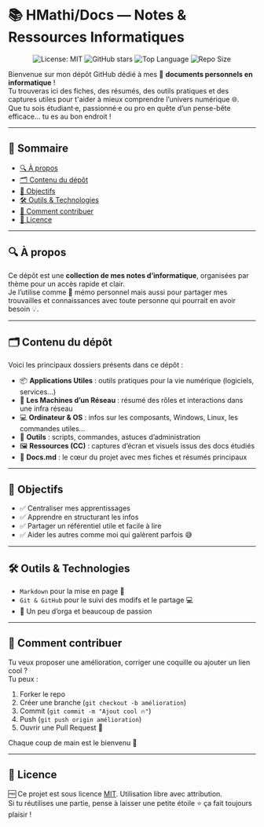 # 📚 HMathi/Docs — Notes & Ressources Informatiques
<p align="center">
  <img src="https://img.shields.io/badge/License-MIT-blue.svg" alt="License: MIT" />
  <img src="https://img.shields.io/github/stars/HMathi/Docs?style=social" alt="GitHub stars" />
  <img src="https://img.shields.io/github/languages/top/HMathi/Docs" alt="Top Language" />
  <img src="https://img.shields.io/github/repo-size/HMathi/Docs" alt="Repo Size" />
</p>

Bienvenue sur mon dépôt GitHub dédié à mes 📖 **documents personnels en informatique** !  
Tu trouveras ici des fiches, des résumés, des outils pratiques et des captures utiles pour t'aider à mieux comprendre l’univers numérique 🌐.  
Que tu sois étudiant·e, passionné·e ou pro en quête d’un pense-bête efficace… tu es au bon endroit !

---

## 🚀 Sommaire

- [🔍 À propos](#-à-propos)
- [🗂️ Contenu du dépôt](#-contenu-du-dépôt)
- [🎯 Objectifs](#-objectifs)
- [🛠️ Outils & Technologies](#-outils--technologies)
- [🤝 Comment contribuer](#-comment-contribuer)
- [📝 Licence](#-licence)

---

## 🔍 À propos

Ce dépôt est une **collection de mes notes d’informatique**, organisées par thème pour un accès rapide et clair.  
Je l’utilise comme 📌 mémo personnel mais aussi pour partager mes trouvailles et connaissances avec toute personne qui pourrait en avoir besoin 💡.

---

## 🗂️ Contenu du dépôt

Voici les principaux dossiers présents dans ce dépôt :

- 📦 **Applications Utiles** : outils pratiques pour la vie numérique (logiciels, services…)
- 🧠 **Les Machines d’un Réseau** : résumé des rôles et interactions dans une infra réseau
- 💻 **Ordinateur & OS** : infos sur les composants, Windows, Linux, les commandes utiles...
- 🧰 **Outils** : scripts, commandes, astuces d’administration
- 🖼️ **Ressources (CC)** : captures d’écran et visuels issus des docs étudiés
- 📝 **Docs.md** : le cœur du projet avec mes fiches et résumés principaux

---

## 🎯 Objectifs

- ✅ Centraliser mes apprentissages
- ✅ Apprendre en structurant les infos
- ✅ Partager un référentiel utile et facile à lire
- ✅ Aider les autres comme moi qui galèrent parfois 😅

---

## 🛠️ Outils & Technologies

- `Markdown` pour la mise en page 🧾  
- `Git & GitHub` pour le suivi des modifs et le partage 💻  
- 🧪 Un peu d’orga et beaucoup de passion

---

## 🤝 Comment contribuer

Tu veux proposer une amélioration, corriger une coquille ou ajouter un lien cool ?  
Tu peux :

1. Forker le repo
2. Créer une branche (`git checkout -b amélioration`)
3. Commit (`git commit -m "Ajout cool 🔥"`)
4. Push (`git push origin amélioration`)
5. Ouvrir une Pull Request 🙌

Chaque coup de main est le bienvenu 🙏

---

## 📝 Licence

🆓 Ce projet est sous licence [MIT](LICENSE). Utilisation libre avec attribution.  
Si tu réutilises une partie, pense à laisser une petite étoile ⭐ ça fait toujours plaisir !
